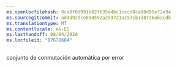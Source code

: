 ```yaml
---
ms.openlocfilehash: 0ca0f0d991b82f635e4bc1cccd0ca90d95e72e94
ms.sourcegitcommit: ad4d92dce894592a259721a1571b1d8736abacdb
ms.translationtype: MT
ms.contentlocale: es-ES
ms.lasthandoff: 08/04/2020
ms.locfileid: "87671684"
---
```

conjunto de conmutación automática por error
